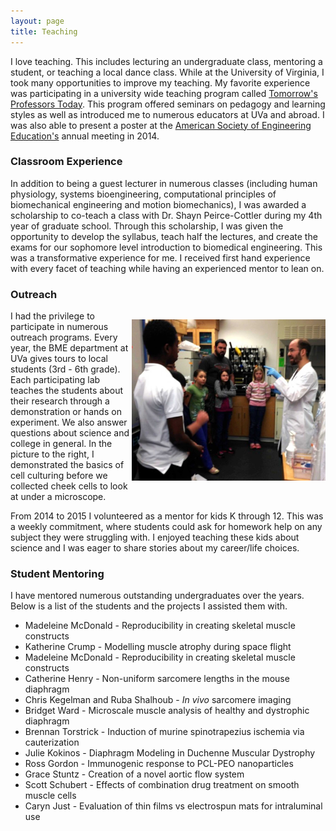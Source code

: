 ```yaml
---
layout: page
title: Teaching
---
```

I love teaching.
This includes lecturing an undergraduate class, mentoring a student, or teaching a local dance class.
While at the University of Virginia, I took many opportunities to improve my teaching.
My favorite experience was participating in a university wide teaching program called [Tomorrow's Professors Today](http://cte.virginia.edu/programs/tomorrows-professor-today/).
This program offered seminars on pedagogy and learning styles as well as introduced me to numerous educators at UVa and abroad.
I was also able to present a poster at the [American Society of Engineering Education's](https://www.asee.org/) annual meeting in 2014.

### Classroom Experience

In addition to being a guest lecturer in numerous classes (including human physiology, systems bioengineering, computational principles of biomechanical engineering and motion biomechanics),
I was awarded a scholarship to co-teach a class with Dr. Shayn Peirce-Cottler during my 4th year of graduate school.
Through this scholarship, I was given the opportunity to develop the syllabus, teach half the lectures, and create the exams for our sophomore level introduction to biomedical engineering.
This was a transformative experience for me. 
I received first hand experience with every facet of teaching while having an experienced mentor to lean on.

### Outreach

<p style="float: right;"><img class="margined" src="/images/Kyle_teaching.jpg" width="310px" ></p>
I had the privilege to participate in numerous outreach programs.
Every year, the BME department at UVa gives tours to local students (3rd - 6th grade). 
Each participating lab teaches the students about their research through a demonstration or hands on experiment.
We also answer questions about science and college in general. 
In the picture to the right, I demonstrated the basics of cell culturing before we collected cheek cells to look at under a microscope.


From 2014 to 2015 I volunteered as a mentor for kids K through 12.
This was a weekly commitment, where students could ask for homework help on any subject they were struggling with.
I enjoyed teaching these kids about science and I was eager to share stories about my career/life choices.

### Student Mentoring

I have mentored numerous outstanding undergraduates over the years. 
Below is a list of the students and the projects I assisted them with.

- Madeleine McDonald - Reproducibility in creating skeletal muscle constructs
- Katherine Crump - Modelling muscle atrophy during space flight
- Madeleine McDonald - Reproducibility in creating skeletal muscle constructs
- Catherine Henry - Non-uniform sarcomere lengths in the mouse diaphragm
- Chris Kegelman and Ruba Shalhoub - *In vivo* sarcomere imaging
- Bridget Ward - Microscale muscle analysis of healthy and dystrophic diaphragm
- Brennan Torstrick - Induction of murine spinotrapezius ischemia via cauterization
- Julie Kokinos - Diaphragm Modeling in Duchenne Muscular Dystrophy
- Ross Gordon - Immunogenic response to PCL-PEO nanoparticles
- Grace Stuntz - Creation of a novel aortic flow system
- Scott Schubert - Effects of combination drug treatment on smooth muscle cells
- Caryn Just - Evaluation of thin films vs electrospun mats for intraluminal use